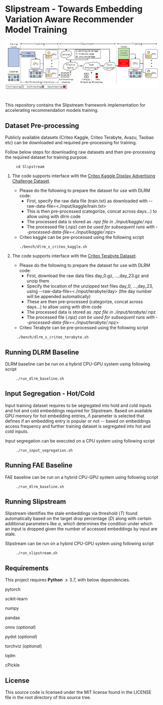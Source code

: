 # Slipstream - Towards Embedding Variation Aware Recommender Model Training

<img src="images/Slipstream.png" alt="Slipstream" style="width:800px;display:block;margin-left:auto;margin-right:auto;"/><br>
<div style="text-align: center; margin: 20pt">
  <figcaption style="font-style: italic;"></figcaption>
</div>

This repository contains the Slipstream framework implementation for accelerating recommendation models training.

Dataset Pre-processing
----------------------
Publicly available datasets (Criteo Kaggle, Criteo Terabyte, Avazu, Taobao etc) can be downloaded and required pre-processing for training.

Follow below steps for downloading raw datasets and then pre-processing the required dataset for training purpose.

```
     cd Slipstream

```
1) The code supports interface with the [Criteo Kaggle Display Advertising Challenge Dataset](https://labs.criteo.com/2014/02/kaggle-display-advertising-challenge-dataset/).
   - Please do the following to prepare the dataset for use with DLRM code:
     - First, specify the raw data file (train.txt) as downloaded with --raw-data-file=<./input/kaggle/train.txt>
     - This is then pre-processed (categorize, concat across days...) to allow using with dlrm code
     - The processed data is stored as *.npz file in ./input/kaggle/*.npz
     - The processed file (*.npz) can be used for subsequent runs with --processed-data-file=<./input/kaggle/*.npz>
   - Criteo kaggle can be pre-processed using the following script
     ```
     ./bench/dlrm_s_criteo_kaggle.sh
     ```

2) The code supports interface with the [Criteo Terabyte Dataset](https://labs.criteo.com/2013/12/download-terabyte-click-logs/).
   - Please do the following to prepare the dataset for use with DLRM code:
     - First, download the raw data files day_0.gz, ...,day_23.gz and unzip them
     - Specify the location of the unzipped text files day_0, ...,day_23, using --raw-data-file=<./input/terabyte/day> (the day number will be appended automatically)
     - These are then pre-processed (categorize, concat across days...) to allow using with dlrm code
     - The processed data is stored as *.npz file in ./input/terabyte/*.npz
     - The processed file (*.npz) can be used for subsequent runs with --processed-data-file=<./input/terabyte/*.npz>
   - Criteo Terabyte can be pre-processed using the following script
    ```
      ./bench/dlrm_s_criteo_terabyte.sh
    ```

Running DLRM Baseline
----------------------

DLRM baseline can be run on a hybrid CPU-GPU system using following script
```
     ./run_dlrm_baseline.sh
```

Input Segregation - Hot/Cold
-----------------------------

Input training dataset requires to be segregated into hold and cold inputs and hot and cold embeddings required for Slipstream.  Based on available GPU memory for hot embedding entries, $\Lambda$ parameter is selected that defines if an embedding entry is popular or not -- based on embeddings access frequency and further training dataset is segregated into hot and cold inputs.

Input segregation can be executed on a CPU system using following script
```
     ./run_input_segregation.sh
```

Running FAE Baseline
---------------------

FAE baseline can be run on a hybrid CPU-GPU system using following script
```
     ./run_dlrm_baseline.sh
```

Running Slipstream
-------------------

Slipstream identifies the stale embeddings via threshold ($T$) found automatically based on the target drop percentage ($D$) along with certain additional parameters like $\alpha$, which determines the condition under which an input is dropped given the number of accessed embeddings by input are stale.

Slipstream can be run on a hybird CPU-GPU system using following script
```
     ./run_slipstream.sh
```

Requirements
-------------

This project requires **Python** $\geq 3.7$, with below dependencies.

pytorch

scikit-learn

numpy

pandas

onnx (*optional*)

pydot (*optional*)

torchviz (*optional*)

tqdm

cPickle


License
-------
This source code is licensed under the MIT license found in the
LICENSE file in the root directory of this source tree.




